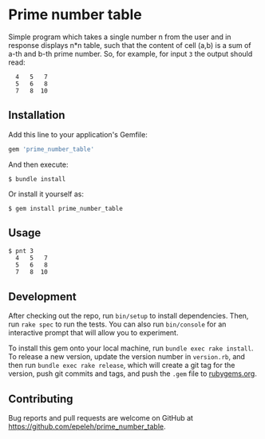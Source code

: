 # Prime number table

Simple program which takes a single number n from the user and in response displays n\*n table, such that the content of cell (a,b) is a sum of a-th and b-th prime number.
So, for example, for input `3` the output should read:

```
  4   5   7
  5   6   8
  7   8  10
```

## Installation

Add this line to your application's Gemfile:

```ruby
gem 'prime_number_table'
```

And then execute:

    $ bundle install

Or install it yourself as:

    $ gem install prime_number_table

## Usage

    $ pnt 3
      4   5   7
      5   6   8
      7   8  10

## Development

After checking out the repo, run `bin/setup` to install dependencies. Then, run `rake spec` to run the tests. You can also run `bin/console` for an interactive prompt that will allow you to experiment.

To install this gem onto your local machine, run `bundle exec rake install`. To release a new version, update the version number in `version.rb`, and then run `bundle exec rake release`, which will create a git tag for the version, push git commits and tags, and push the `.gem` file to [rubygems.org](https://rubygems.org).

## Contributing

Bug reports and pull requests are welcome on GitHub at https://github.com/epeleh/prime_number_table.
